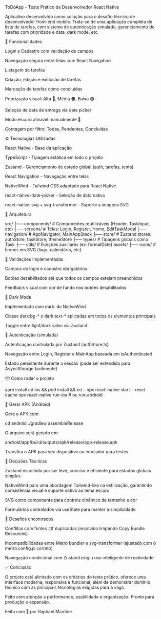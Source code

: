 ToDoApp - Teste Prático de Desenvolvedor React Native

Aplicativo desenvolvido como solução para o desafio técnico de desenvolvedor front-end mobile. Trata-se de uma aplicação completa de lista de tarefas, com sistema de autenticação simulado, gerenciamento de tarefas com prioridade e data, dark mode, etc.

🧩 Funcionalidades

Login e Cadastro com validação de campos

Navegação segura entre telas com React Navigation

Listagem de tarefas

Criação, edição e exclusão de tarefas

Marcação de tarefas como concluídas

Priorização visual: Alta 🔴, Média 🟠, Baixa 🟢

Seleção de data de entrega via date picker

Modo escuro ativável manualmente 🌙

Contagem por filtro: Todas, Pendentes, Concluídas

⚙️ Tecnologias Utilizadas

React Native - Base da aplicação

TypeScript - Tipagem estática em todo o projeto

Zustand - Gerenciamento de estado global (auth, tarefas, tema)

React Navigation - Navegação entre telas

NativeWind - Tailwind CSS adaptado para React Native

react-native-date-picker - Seleção de data nativa

react-native-svg + svg-transformer - Suporte a imagens SVG

🧠 Arquitetura

src/
├── components/      # Componentes reutilizáveis (Header, TaskInput, etc)
├── screens/         # Telas: Login, Register, Home, EditTaskModal
├── navigation/      # AppNavigator, MainAppStack
├── store/           # Zustand stores: authStore, taskStore, themeStore
├── types/           # Tipagens globais como Task
├── utils/           # Funções auxiliares (ex: formatDate)
assets/
├── icons/           # Ícones em SVG (logo, calendário, etc)

🧪 Validações Implementadas

Campos de login e cadastro obrigatórios

Botões desabilitados até que todos os campos estejam preenchidos

Feedback visual com cor de fundo nos botões desabilitados

🌙 Dark Mode

Implementado com dark: do NativeWind

Classe dark:bg-* e dark:text-* aplicadas em todos os elementos principais

Toggle entre light/dark salvo via Zustand

🔐 Autenticação (simulada)

Autenticação controlada por Zustand (authStore.ts)

Navegação entre Login, Register e MainApp baseada em isAuthenticated

Estado persistente durante a sessão (pode ser extendido para AsyncStorage facilmente)

📦 Como rodar o projeto

yarn install
cd ios && pod install && cd ..
npx react-native start --reset-cache
npx react-native run-ios # ou run-android

📱 Gerar APK (Android)

Gere o APK com:

cd android
./gradlew assembleRelease

O arquivo será gerado em:

android/app/build/outputs/apk/release/app-release.apk

Transfira o APK para seu dispositivo ou emulador para testes.

📝 Decisões Técnicas

Zustand escolhido por ser leve, conciso e eficiente para estados globais simples

NativeWind para uma abordagem Tailwind-like na estilização, garantindo consistência visual e suporte nativo ao tema escuro

SVG como componente para controle dinâmico de tamanho e cor

Formulários controlados via useState para manter a simplicidade

🧠 Desafios encontrados

Conflitos com fontes .ttf duplicadas (resolvido limpando Copy Bundle Resources)

Incompatibilidades entre Metro bundler e svg-transformer (ajustado com o metro.config.js correto)

Navegação condicional com Zustand exigiu uso inteligente de reatividade

✅ Conclusão

O projeto está alinhado com os critérios do teste prático, oferece uma interface moderna, responsiva e funcional, além de demonstrar domínio técnico com as principais tecnologias exigidas para a vaga.

Feito com atenção a performance, usabilidade e organização. Pronto para produção e expansão.

Feito com 💜 por Raphael Mardine

